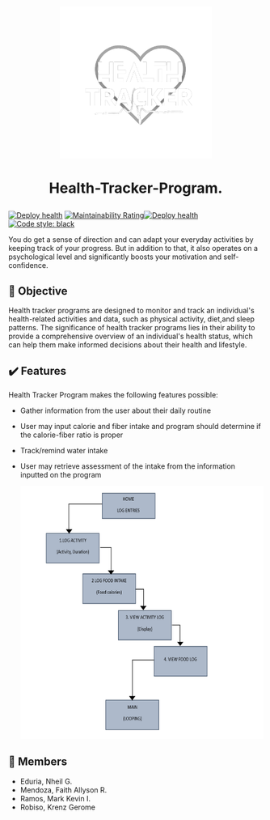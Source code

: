 <p align="center">
  <picture align="center">
    <img alt="image" src="https://github.com/frfrngl/Health-Tracker-Program-sdg-good-health-well-being-/blob/main/Black_and_White_Monochrome_Tech_Logo-removebg-preview.png" width="300" height="300">
 </picture>
</p>


# <p align="center">  Health-Tracker-Program. </p>

<p align="center">
  <a href="https://coronasafe.network">
    <picture>
      <source media="(prefers-color-scheme: dark)" srcset="./care/static/images/logos/light-logo.svg">
    
  </a>
</p>

[![Deploy health](https://github.com/coronasafe/care/actions/workflows/deployment.yaml/badge.svg)](https://github.com/coronasafe/care/actions/workflows/deployment.yaml)
[![Maintainability Rating](https://sonarcloud.io/api/project_badges/measure?project=coronasafe_care&metric=sqale_rating)](https://sonarcloud.io/summary/new_code?id=coronasafe_care)[![Deploy health](https://github.com/coronasafe/care/actions/workflows/deployment.yaml/badge.svg)](https://github.com/coronasafe/care/actions/workflows/deployment.yaml)
[![Code style: black](https://img.shields.io/badge/code%20style-black-000000.svg)](https://github.com/psf/black)


You do get a sense of direction and can adapt your everyday activities by keeping track of your progress.
But in addition to that, it also operates on a psychological level and significantly boosts your motivation and self-confidence.



## 🎯 Objective

Health tracker programs are designed to monitor and track an individual's health-related activities and data, such as physical activity, diet,and sleep patterns. 
The significance of health tracker programs lies in their ability to provide a comprehensive overview of an individual's health status, 
which can help them make informed decisions about their health and lifestyle.


## ✔️ Features

Health Tracker Program makes the following features possible:

- Gather information from the user about their daily routine 
- User may input calorie and fiber intake and program should determine if the calorie-fiber ratio is proper
- Track/remind water intake
- User may retrieve assessment of the intake from the information inputted on the program
  
  <p align="center">
  <picture align="center">
    <img alt="image" src="https://github.com/frfrngl/Health-Tracker-Program-sdg-good-health-well-being-/blob/main/Flowchart.PNG" width="800" height="500">
 </picture>
</p>

## 👥 Members

- Eduria, Nheil G.
- Mendoza, Faith Allyson R.
- Ramos, Mark Kevin I.
- Robiso, Krenz Gerome


